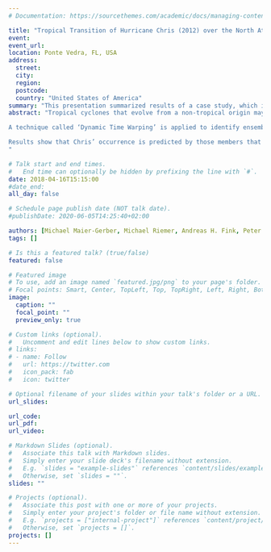 ```yaml
---
# Documentation: https://sourcethemes.com/academic/docs/managing-content/

title: "Tropical Transition of Hurricane Chris (2012) over the North Atlantic Ocean: A Multi-Scale Investigation of Predictability"
event:
event_url:
location: Ponte Vedra, FL, USA
address:
  street:
  city:
  region:
  postcode:
  country: "United States of America"
summary: "This presentation summarized results of a case study, which indentified jumps in ensemble forecasts for tropical cyclogenesis, and elucidated the key (thermo-)dynamic predictability barriers."
abstract: "Tropical cyclones that evolve from a non-tropical origin may pose a special challenge for predictions, as they often emerge at the end of a multi-scale cascade of atmospheric processes. Climatological studies have shown that the “tropical transition” (TT) pathway plays a prominent role in cyclogenesis, in particular over the North Atlantic Ocean. Here we use operational European Centre for Medium-Range Weather Forecasts (ECMWF) ensemble predictions to investigate the TT of North-Atlantic Hurricane Chris (2012), which was affected by the precedent merging of two potential vorticity (PV) maxima finally resulting in the storm-inducing PV streamer. Strong upper-level Q-vector convergence and a sharp lower-level thickness gradient indicate strong baroclinic processes associated with the PV streamer, making Chris an ideal example of a strong TT case. The principal goal is to elucidate the dynamic and thermodynamic processes governing cyclogenesis and subsequent TT, and the associated predictability. Furthermore, this study examines whether abrupt changes in the mean and spread of storm-relative properties are related to the governing (thermo)dynamic processes.

A technique called ‘Dynamic Time Warping’ is applied to identify ensemble tracks that are similar to the analysis track. Beside small spatial displacements, this technique also permits small temporal shifts in the development. Such similar tracks are then used to calculate trajectories in cyclone phase space (CPS), providing insights into the cyclone’s thermal structure. A composite approach highlights the differences between the ensemble members that predicted the storm and those that did not. Further separating the developing storms into warm and cold terciles of the upper-level core, composites of environmental variables reveal under which scenario the storms actually undergo TT.

Results show that Chris’ occurrence is predicted by those members that also predict the merging of the two PV maxima, even at lead times of more than four days. The strongest increase in the number of similar tracks is found for the lead time when the model is able to accurately predict the cyclonic wrap-up of the PV streamer. The position of the storm relative to the PV streamer determines whether Chris follows the TT pathway. The transitioning storms are located inside a favorable pouch of high equivalent potential temperatures that result from the cyclonic wrap-up of the PV streamer. The tropical characteristics of the TT-storm cluster can be also inferred from the more symmetric, compact, and intense wind patterns. A systematic investigation of consecutive ensemble forecasts indicates that forecast improvements are linked to specific events, such as the PV merging or the first occurrence of the precursor cyclone in the initialization. Although the results from a single case study may not be generalized, the methods presented open a promising avenue to multi-scale predictablity studies of TTs in all tropical and subtropical oceans and seas.
"

# Talk start and end times.
#   End time can optionally be hidden by prefixing the line with `#`.
date: 2018-04-16T15:15:00
#date_end: 
all_day: false

# Schedule page publish date (NOT talk date).
#publishDate: 2020-06-05T14:25:40+02:00

authors: [Michael Maier-Gerber, Michael Riemer, Andreas H. Fink, Peter Knippertz, Enrico Di Muzio, Ron McTaggart-Cowan]
tags: []

# Is this a featured talk? (true/false)
featured: false

# Featured image
# To use, add an image named `featured.jpg/png` to your page's folder. 
# Focal points: Smart, Center, TopLeft, Top, TopRight, Left, Right, BottomLeft, Bottom, BottomRight.
image:
  caption: ""
  focal_point: ""
  preview_only: true

# Custom links (optional).
#   Uncomment and edit lines below to show custom links.
# links:
# - name: Follow
#   url: https://twitter.com
#   icon_pack: fab
#   icon: twitter

# Optional filename of your slides within your talk's folder or a URL.
url_slides:

url_code:
url_pdf:
url_video:

# Markdown Slides (optional).
#   Associate this talk with Markdown slides.
#   Simply enter your slide deck's filename without extension.
#   E.g. `slides = "example-slides"` references `content/slides/example-slides.md`.
#   Otherwise, set `slides = ""`.
slides: ""

# Projects (optional).
#   Associate this post with one or more of your projects.
#   Simply enter your project's folder or file name without extension.
#   E.g. `projects = ["internal-project"]` references `content/project/deep-learning/index.md`.
#   Otherwise, set `projects = []`.
projects: []
---
```


